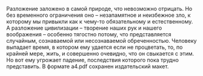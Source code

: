 <!--2024-01-21 22:32:55-->
Разложение заложено в самой природе, что невозможно отрицать. Но без временного ограничения оно – незапамятное и неизбежное зло, к которому мы привыкли как к чему-то обязательному и естественному. А разложение цивилизации – творение наших рук и нашего воображения – особенно тягостно потому, что представляется случайным, сознаваемой или несознаваемой обреченностью.
Человеку выпадает время, в котором ему удается если не процветать, то, по крайней мере, жить, и совершенно очевидно, что он свыкается с этим.
Но вот ему угрожает падение, последствия которого пока трудно представить.
В формате a4.pdf сохранен издательский макет.